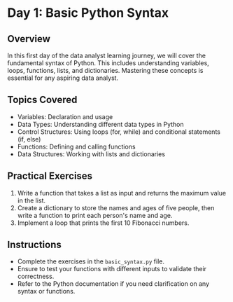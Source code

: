 # Day 1: Basic Python Syntax

## Overview
In this first day of the data analyst learning journey, we will cover the fundamental syntax of Python. This includes understanding variables, loops, functions, lists, and dictionaries. Mastering these concepts is essential for any aspiring data analyst.

## Topics Covered
- Variables: Declaration and usage
- Data Types: Understanding different data types in Python
- Control Structures: Using loops (for, while) and conditional statements (if, else)
- Functions: Defining and calling functions
- Data Structures: Working with lists and dictionaries

## Practical Exercises
1. Write a function that takes a list as input and returns the maximum value in the list.
2. Create a dictionary to store the names and ages of five people, then write a function to print each person's name and age.
3. Implement a loop that prints the first 10 Fibonacci numbers.

## Instructions
- Complete the exercises in the `basic_syntax.py` file.
- Ensure to test your functions with different inputs to validate their correctness.
- Refer to the Python documentation if you need clarification on any syntax or functions.